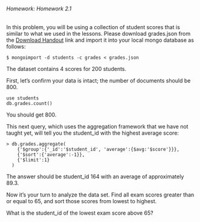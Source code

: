 ###### Homework: Homework 2.1

In this problem, you will be using a collection of student scores that is similar to what we used in the lessons. Please download grades.json from the [Download Handout](https://university.mongodb.com/static/MongoDB_2016_M101P_January/handouts/grades.ef42a2b3e7ff.json) link and import it into your local mongo database as follows:

``
$ mongoimport -d students -c grades < grades.json
``

The dataset contains 4 scores for 200 students.

First, let’s confirm your data is intact; the number of documents should be 800.
```
use students
db.grades.count()
```

You should get 800.

This next query, which uses the aggregation framework that we have not taught yet, will tell you the student_id with the highest average score:

```
> db.grades.aggregate(
    {'$group':{'_id':'$student_id', 'average':{$avg:'$score'}}},
    {'$sort':{'average':-1}},
    {'$limit':1}
  )
```

The answer should be student_id 164 with an average of approximately 89.3.

Now it’s your turn to analyze the data set. Find all exam scores greater than or equal to 65, and sort those scores from lowest to highest.

What is the student_id of the lowest exam score above 65?
